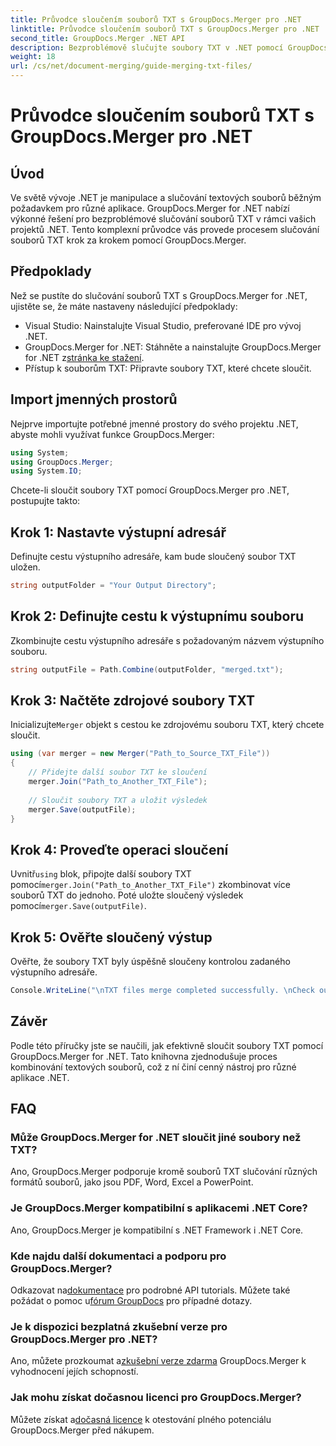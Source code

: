 ```yaml
---
title: Průvodce sloučením souborů TXT s GroupDocs.Merger pro .NET
linktitle: Průvodce sloučením souborů TXT s GroupDocs.Merger pro .NET
second_title: GroupDocs.Merger .NET API
description: Bezproblémově slučujte soubory TXT v .NET pomocí GroupDocs.Merger. Podrobný průvodce pro vývojáře. Dokumentace a dostupná podpora.
weight: 18
url: /cs/net/document-merging/guide-merging-txt-files/
---
```


# Průvodce sloučením souborů TXT s GroupDocs.Merger pro .NET

## Úvod
Ve světě vývoje .NET je manipulace a slučování textových souborů běžným požadavkem pro různé aplikace. GroupDocs.Merger for .NET nabízí výkonné řešení pro bezproblémové slučování souborů TXT v rámci vašich projektů .NET. Tento komplexní průvodce vás provede procesem slučování souborů TXT krok za krokem pomocí GroupDocs.Merger.
## Předpoklady
Než se pustíte do slučování souborů TXT s GroupDocs.Merger for .NET, ujistěte se, že máte nastaveny následující předpoklady:
- Visual Studio: Nainstalujte Visual Studio, preferované IDE pro vývoj .NET.
-  GroupDocs.Merger for .NET: Stáhněte a nainstalujte GroupDocs.Merger for .NET z[stránka ke stažení](https://releases.groupdocs.com/merger/net/).
- Přístup k souborům TXT: Připravte soubory TXT, které chcete sloučit.

## Import jmenných prostorů
Nejprve importujte potřebné jmenné prostory do svého projektu .NET, abyste mohli využívat funkce GroupDocs.Merger:
```csharp
using System; 
using GroupDocs.Merger;
using System.IO;
```

Chcete-li sloučit soubory TXT pomocí GroupDocs.Merger pro .NET, postupujte takto:
## Krok 1: Nastavte výstupní adresář
Definujte cestu výstupního adresáře, kam bude sloučený soubor TXT uložen.
```csharp
string outputFolder = "Your Output Directory";
```
## Krok 2: Definujte cestu k výstupnímu souboru
Zkombinujte cestu výstupního adresáře s požadovaným názvem výstupního souboru.
```csharp
string outputFile = Path.Combine(outputFolder, "merged.txt");
```
## Krok 3: Načtěte zdrojové soubory TXT
 Inicializujte`Merger` objekt s cestou ke zdrojovému souboru TXT, který chcete sloučit.
```csharp
using (var merger = new Merger("Path_to_Source_TXT_File"))
{
    // Přidejte další soubor TXT ke sloučení
    merger.Join("Path_to_Another_TXT_File");
    
    // Sloučit soubory TXT a uložit výsledek
    merger.Save(outputFile);
}
```
## Krok 4: Proveďte operaci sloučení
 Uvnitř`using` blok, připojte další soubory TXT pomocí`merger.Join("Path_to_Another_TXT_File")` zkombinovat více souborů TXT do jednoho. Poté uložte sloučený výsledek pomocí`merger.Save(outputFile)`.
## Krok 5: Ověřte sloučený výstup
Ověřte, že soubory TXT byly úspěšně sloučeny kontrolou zadaného výstupního adresáře.
```csharp
Console.WriteLine("\nTXT files merge completed successfully. \nCheck output in {0}", outputFolder);
```

## Závěr
Podle této příručky jste se naučili, jak efektivně sloučit soubory TXT pomocí GroupDocs.Merger for .NET. Tato knihovna zjednodušuje proces kombinování textových souborů, což z ní činí cenný nástroj pro různé aplikace .NET.

## FAQ
### Může GroupDocs.Merger for .NET sloučit jiné soubory než TXT?
Ano, GroupDocs.Merger podporuje kromě souborů TXT slučování různých formátů souborů, jako jsou PDF, Word, Excel a PowerPoint.
### Je GroupDocs.Merger kompatibilní s aplikacemi .NET Core?
Ano, GroupDocs.Merger je kompatibilní s .NET Framework i .NET Core.
### Kde najdu další dokumentaci a podporu pro GroupDocs.Merger?
 Odkazovat na[dokumentace](https://tutorials.groupdocs.com/merger/net/) pro podrobné API tutorials. Můžete také požádat o pomoc u[fórum GroupDocs](https://forum.groupdocs.com/c/merger/32) pro případné dotazy.
### Je k dispozici bezplatná zkušební verze pro GroupDocs.Merger pro .NET?
 Ano, můžete prozkoumat a[zkušební verze zdarma](https://releases.groupdocs.com/) GroupDocs.Merger k vyhodnocení jejích schopností.
### Jak mohu získat dočasnou licenci pro GroupDocs.Merger?
 Můžete získat a[dočasná licence](https://purchase.groupdocs.com/temporary-license/) k otestování plného potenciálu GroupDocs.Merger před nákupem.